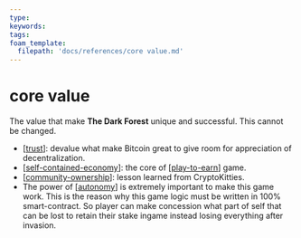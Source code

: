 ```yaml
---
type: 
keywords: 
tags: 
foam_template:
  filepath: 'docs/references/core value.md' 
---
```


# core value

The value that make **The Dark Forest** unique and successful. This cannot be changed.

- [[trust]]: devalue what make Bitcoin great to give room for appreciation of decentralization.
- [[self-contained-economy]]: the core of [[play-to-earn]] game.
- [[community-ownership]]: lesson learned from CryptoKitties.
- The power of [[autonomy]] is extremely important to make this game work. This is the reason why this game logic must be written in 100% smart-contract. So player can make concession what part of self that can be lost to retain their stake ingame instead losing everything after invasion.

[//begin]: # "Autogenerated link references for markdown compatibility"
[trust]: trust "trust"
[self-contained-economy]: self-contained-economy "self-contained-economy"
[play-to-earn]: play-to-earn "Play To Earn"
[community-ownership]: community-ownership "community-ownership"
[autonomy]: autonomy "autonomy"
[//end]: # "Autogenerated link references"